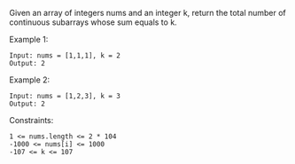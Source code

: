 Given an array of integers nums and an integer k, return the total number of continuous subarrays whose sum equals to k.

Example 1:

    Input: nums = [1,1,1], k = 2
    Output: 2

Example 2:

    Input: nums = [1,2,3], k = 3
    Output: 2

Constraints:

    1 <= nums.length <= 2 * 104
    -1000 <= nums[i] <= 1000
    -107 <= k <= 107
